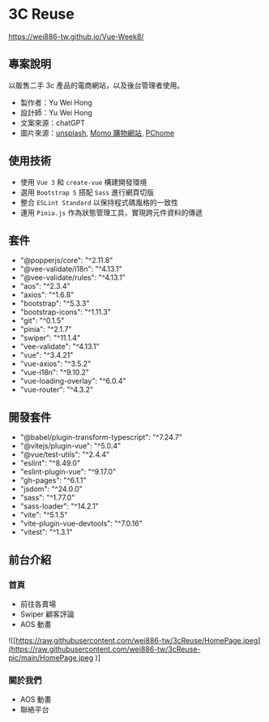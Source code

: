 # 3C Reuse

https://wei886-tw.github.io/Vue-Week8/

## 專案說明

以販售二手 3c 產品的電商網站，以及後台管理者使用。

- 製作者：Yu Wei Hong
- 設計師：Yu Wei Hong
- 文案來源：chatGPT
- 圖片來源：[unsplash](https://unsplash.com/), [Momo 購物網站](https://www.momoshop.com.tw/main/Main.jsp), [PChome](https://24h.pchome.com.tw/?gad_source=1&gclid=Cj0KCQjw7ZO0BhDYARIsAFttkCgRq_VgBVPATLz4aHpMQtxOdaagNxkLWnaWP8Q65eIcZanICHZKWdwaAmkrEALw_wcB)

## 使用技術

- 使用 `Vue 3` 和 `create-vue` 構建開發環境
- 選用 `Bootstrap 5` 搭配 `Sass` 進行網頁切版
- 整合 `ESLint Standard` 以保持程式碼風格的一致性
- 運用 `Pinia.js` 作為狀態管理工具，實現跨元件資料的傳遞

## 套件
* "@popperjs/core": "^2.11.8"
* "@vee-validate/i18n": "^4.13.1"
* "@vee-validate/rules": "^4.13.1"
* "aos": "^2.3.4"
* "axios": "^1.6.8"
* "bootstrap": "^5.3.3"
* "bootstrap-icons": "^1.11.3"
* "git": "^0.1.5"
* "pinia": "^2.1.7"
* "swiper": "^11.1.4"
* "vee-validate": "^4.13.1"
* "vue": "^3.4.21"
* "vue-axios": "^3.5.2"
* "vue-i18n": "^9.10.2"
* "vue-loading-overlay": "^6.0.4"
* "vue-router": "^4.3.2"

## 開發套件
* "@babel/plugin-transform-typescript": "^7.24.7"
* "@vitejs/plugin-vue": "^5.0.4"
* "@vue/test-utils": "^2.4.4"
* "eslint": "^8.49.0"
* "eslint-plugin-vue": "^9.17.0"
* "gh-pages": "^6.1.1"
* "jsdom": "^24.0.0"
* "sass": "^1.77.0"
* "sass-loader": "^14.2.1"
* "vite": "^5.1.5"
* "vite-plugin-vue-devtools": "^7.0.16"
* "vitest": "^1.3.1"

## 前台介紹

### 首頁

- 前往各賣場
- Swiper 顧客評論
- AOS 動畫

![[https://raw.githubusercontent.com/wei886-tw/3cReuse/HomePage.jpeg](https://raw.githubusercontent.com/wei886-tw/3cReuse-pic/main/HomePage.jpeg
)]

### 關於我們

- AOS 動畫
- 聯絡平台
